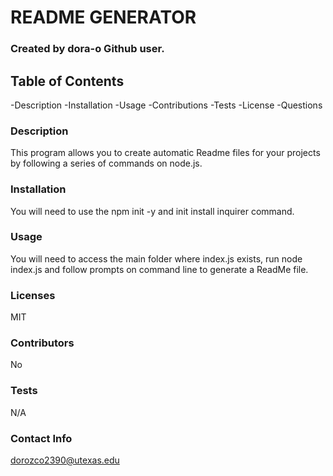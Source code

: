 
# README GENERATOR
### Created by dora-o Github user.

## Table of Contents
-Description
-Installation
-Usage
-Contributions
-Tests
-License
-Questions

### Description
This program allows you to create automatic Readme files for your projects by following a series of commands on node.js.

### Installation
You will need to use the npm init -y and init install inquirer command.

### Usage
You will need to access the main folder where index.js exists, run node index.js and follow prompts on command line to generate a ReadMe file.
    
### Licenses
MIT
    
### Contributors
No
    
### Tests
N/A

### Contact Info
dorozco2390@utexas.edu

